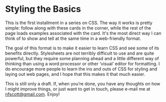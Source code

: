 ---
---
<h1>Styling the Basics</h1>

<p>This is the first installment in a series on CSS. The way it works is pretty simple: follow along with these cards in the corner, while the rest of the page loads examples associated with the card. It's the most direct way I can think of to show and tell at the same time in a web-friendly format.</p>

<p>The goal of this format is to make it easier to learn CSS and see some of its benefits directly. Stylesheets are not terribly difficult to use and are quite powerful, but they require some planning ahead and a little different way of thinking than using a word processor or other &lsquo;visual&rsquo; editor for formatting. I do encourage more people to learn the ins and outs of CSS for styling and laying out web pages, and I hope that this makes it that much easier.</p>

<p>This is still only a draft. If, when you&rsquo;re done, you have any thoughts on how I might improve things, or just want to get in touch, please e-mail me at <a href="mailto:nfscott@gmail.com">nfscott@gmail.com</a>. Enjoy!</p>

